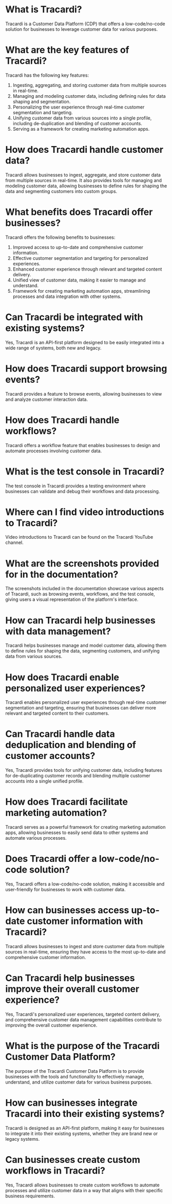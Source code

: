 # What is Tracardi?

Tracardi is a Customer Data Platform (CDP) that offers a low-code/no-code solution for businesses to leverage customer
data for various purposes.

# What are the key features of Tracardi?

Tracardi has the following key features:

1. Ingesting, aggregating, and storing customer data from multiple sources in real-time.
2. Managing and modeling customer data, including defining rules for data shaping and segmentation.
3. Personalizing the user experience through real-time customer segmentation and targeting.
4. Unifying customer data from various sources into a single profile, including de-duplication and blending of customer
   accounts.
5. Serving as a framework for creating marketing automation apps.

# How does Tracardi handle customer data?

Tracardi allows businesses to ingest, aggregate, and store customer data from multiple sources in real-time. It also
provides tools for managing and modeling customer data, allowing businesses to define rules for shaping the data and
segmenting customers into custom groups.

# What benefits does Tracardi offer businesses?

Tracardi offers the following benefits to businesses:

1. Improved access to up-to-date and comprehensive customer information.
2. Effective customer segmentation and targeting for personalized experiences.
3. Enhanced customer experience through relevant and targeted content delivery.
4. Unified view of customer data, making it easier to manage and understand.
5. Framework for creating marketing automation apps, streamlining processes and data integration with other systems.

# Can Tracardi be integrated with existing systems?

Yes, Tracardi is an API-first platform designed to be easily integrated into a wide range of systems, both new and
legacy.

# How does Tracardi support browsing events?

Tracardi provides a feature to browse events, allowing businesses to view and analyze customer interaction data.

# How does Tracardi handle workflows?

Tracardi offers a workflow feature that enables businesses to design and automate processes involving customer data.

# What is the test console in Tracardi?

The test console in Tracardi provides a testing environment where businesses can validate and debug their workflows and
data processing.

# Where can I find video introductions to Tracardi?

Video introductions to Tracardi can be found on the Tracardi YouTube channel.

# What are the screenshots provided for in the documentation?

The screenshots included in the documentation showcase various aspects of Tracardi, such as browsing events, workflows,
and the test console, giving users a visual representation of the platform's interface.

# How can Tracardi help businesses with data management?

Tracardi helps businesses manage and model customer data, allowing them to define rules for shaping the data, segmenting
customers, and unifying data from various sources.

# How does Tracardi enable personalized user experiences?

Tracardi enables personalized user experiences through real-time customer segmentation and targeting, ensuring that
businesses can deliver more relevant and targeted content to their customers.

# Can Tracardi handle data deduplication and blending of customer accounts?

Yes, Tracardi provides tools for unifying customer data, including features for de-duplicating customer records and
blending multiple customer accounts into a single unified profile.

# How does Tracardi facilitate marketing automation?

Tracardi serves as a powerful framework for creating marketing automation apps, allowing businesses to easily send data
to other systems and automate various processes.

# Does Tracardi offer a low-code/no-code solution?

Yes, Tracardi offers a low-code/no-code solution, making it accessible and user-friendly for businesses to work with
customer data.

# How can businesses access up-to-date customer information with Tracardi?

Tracardi allows businesses to ingest and store customer data from multiple sources in real-time, ensuring they have
access to the most up-to-date and comprehensive customer information.

# Can Tracardi help businesses improve their overall customer experience?

Yes, Tracardi's personalized user experiences, targeted content delivery, and comprehensive customer data management
capabilities contribute to improving the overall customer experience.

# What is the purpose of the Tracardi Customer Data Platform?

The purpose of the Tracardi Customer Data Platform is to provide businesses with the tools and functionality to
effectively manage, understand, and utilize customer data for various business purposes.

# How can businesses integrate Tracardi into their existing systems?

Tracardi is designed as an API-first platform, making it easy for businesses to integrate it into their existing
systems, whether they are brand new or legacy systems.

# Can businesses create custom workflows in Tracardi?

Yes, Tracardi allows businesses to create custom workflows to automate processes and utilize customer data in a way that
aligns with their specific business requirements.

